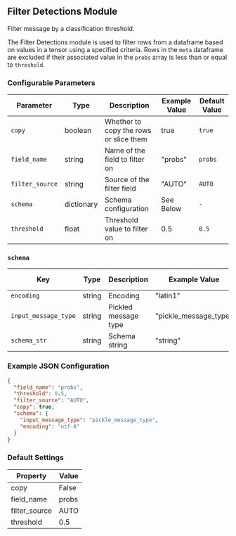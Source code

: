 <!--
SPDX-FileCopyrightText: Copyright (c) 2022-2024, NVIDIA CORPORATION & AFFILIATES. All rights reserved.
SPDX-License-Identifier: Apache-2.0

Licensed under the Apache License, Version 2.0 (the "License");
you may not use this file except in compliance with the License.
You may obtain a copy of the License at

http://www.apache.org/licenses/LICENSE-2.0

Unless required by applicable law or agreed to in writing, software
distributed under the License is distributed on an "AS IS" BASIS,
WITHOUT WARRANTIES OR CONDITIONS OF ANY KIND, either express or implied.
See the License for the specific language governing permissions and
limitations under the License.
-->

## Filter Detections Module

Filter message by a classification threshold.

The Filter Detections module is used to filter rows from a dataframe based on values in a tensor using a specified
criteria. Rows in the `meta` dataframe are excluded if their associated value in the `probs` array is less than or equal
to `threshold`.

### Configurable Parameters

| Parameter       | Type       | Description                            | Example Value | Default Value   |
|-----------------|------------|----------------------------------------|---------------|-----------------|
| `copy`          | boolean    | Whether to copy the rows or slice them | true          | `true`          |
| `field_name`    | string     | Name of the field to filter on         | "probs"       | `probs`         |
| `filter_source` | string     | Source of the filter field             | "AUTO"        | `AUTO`          |
| `schema`        | dictionary | Schema configuration                   | See Below     | `-`             |
| `threshold`     | float      | Threshold value to filter on           | 0.5           | `0.5`           |

### `schema`

| Key                  | Type   | Description          | Example Value         | Default Value |
|----------------------|--------|----------------------|-----------------------|---------------|
| `encoding`           | string | Encoding             | "latin1"              | `latin1`      |
| `input_message_type` | string | Pickled message type | "pickle_message_type" | `[Required]`  |
| `schema_str`         | string | Schema string        | "string"              | `[Required]`  |

### Example JSON Configuration

```json
{
  "field_name": "probs",
  "threshold": 0.5,
  "filter_source": "AUTO",
  "copy": true,
  "schema": {
    "input_message_type": "pickle_message_type",
    "encoding": "utf-8"
  }
}
```

### Default Settings

| Property     | Value   |
| -------------| --------|
| copy         | False   |
| field_name   | probs   |
| filter_source| AUTO    |
| threshold    | 0.5     |
